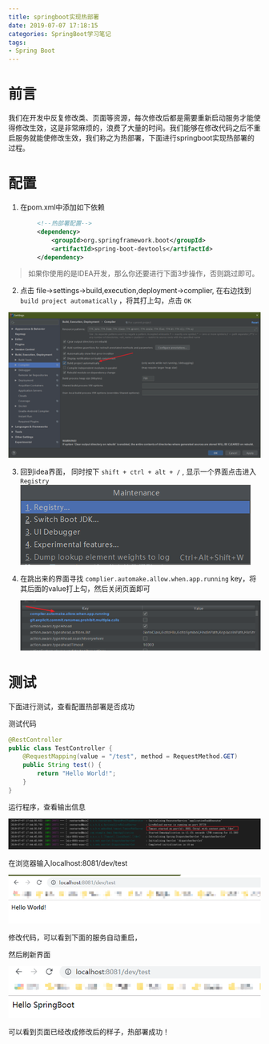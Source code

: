 ```yaml
---
title: springboot实现热部署
date: 2019-07-07 17:18:15
categories: SpringBoot学习笔记
tags:
- Spring Boot
---
```


# 前言

我们在开发中反复修改类、页面等资源，每次修改后都是需要重新启动服务才能使得修改生效，这是非常麻烦的，浪费了大量的时间。我们能够在修改代码之后不重启服务就能使修改生效，我们称之为热部署，下面进行springboot实现热部署的过程。

# 配置

1. 在pom.xml中添加如下依赖

```xml
        <!--热部署配置-->
        <dependency>
            <groupId>org.springframework.boot</groupId>
            <artifactId>spring-boot-devtools</artifactId>
        </dependency>
```

> 如果你使用的是IDEA开发，那么你还要进行下面3步操作，否则跳过即可。

2. 点击 file->settings->build,execution,deployment->complier, 在右边找到 `build project automatically` ，将其打上勾，点击 `OK` 

![1562492247768](springboot实现热部署/1562492247768.png)

3. 回到idea界面， 同时按下 `shift + ctrl + alt + /` , 显示一个界面点击进入 `Registry`![1562492343550](springboot实现热部署/1562492343550.png)

4. 在跳出来的界面寻找 `complier.automake.allow.when.app.running` key，将其后面的value打上勾，然后关闭页面即可

   ![1562492434776](springboot实现热部署/1562492434776.png)

# 测试

下面进行测试，查看配置热部署是否成功

测试代码

```java
@RestController
public class TestController {
    @RequestMapping(value = "/test", method = RequestMethod.GET)
    public String test() {
        return "Hello World!";
    }
}
```

运行程序，查看输出信息

![1562493492494](springboot实现热部署/1562493492494.png)

在浏览器输入localhost:8081/dev/test

![1562493532556](springboot实现热部署/1562493532556.png)

修改代码，可以看到下面的服务自动重启，

然后刷新界面

![1562493623649](springboot实现热部署/1562493623649.png)

可以看到页面已经改成修改后的样子，热部署成功！